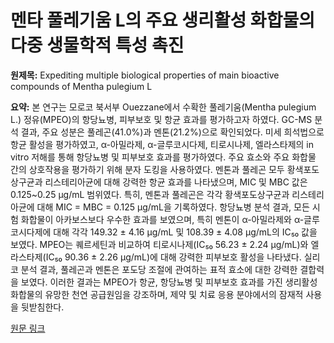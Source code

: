 # 멘타 풀레기움 L의 주요 생리활성 화합물의 다중 생물학적 특성 촉진

**원제목:** Expediting multiple biological properties of main bioactive compounds of Mentha pulegium L

**요약:** 본 연구는 모로코 북서부 Ouezzane에서 수확한 풀레기움(Mentha pulegium L.) 정유(MPEO)의 항당뇨병, 피부보호 및 항균 효과를 평가하고자 하였다. GC-MS 분석 결과, 주요 성분은 풀레곤(41.0%)과 멘톤(21.2%)으로 확인되었다. 미세 희석법으로 항균 활성을 평가하였고, α-아밀라제, α-글루코시다제, 티로시나제, 엘라스타제의 in vitro 저해를 통해 항당뇨병 및 피부보호 효과를 평가하였다.  주요 효소와 주요 화합물 간의 상호작용을 평가하기 위해 분자 도킹을 사용하였다. 멘톤과 풀레곤 모두 황색포도상구균과 리스테리아균에 대해 강력한 항균 효과를 나타냈으며, MIC 및 MBC 값은 0.125~0.25 µg/mL 범위였다. 특히, 멘톤과 풀레곤은 각각 황색포도상구균과 리스테리아균에 대해 MIC = MBC = 0.125 µg/mL을 기록하였다. 항당뇨병 분석 결과, 모든 시험 화합물이 아카보스보다 우수한 효과를 보였으며, 특히 멘톤이 α-아밀라제와 α-글루코시다제에 대해 각각 149.32 ± 4.16 μg/mL 및 108.39 ± 4.08 μg/mL의 IC₅₀ 값을 보였다. MPEO는 퀘르세틴과 비교하여 티로시나제(IC₅₀ 56.23 ± 2.24 μg/mL)와 엘라스타제(IC₅₀ 90.36 ± 2.26 μg/mL)에 대해 강력한 피부보호 활성을 나타냈다.  실리코 분석 결과, 풀레곤과 멘톤은 포도당 조절에 관여하는 표적 효소에 대한 강력한 결합력을 보였다. 이러한 결과는 MPEO가 항균, 항당뇨병 및 피부보호 효과를 가진 생리활성 화합물의 유망한 천연 공급원임을 강조하며, 제약 및 치료 응용 분야에서의 잠재적 사용을 뒷받침한다.

[원문 링크](https://link.springer.com/article/10.1186/s13568-025-01911-8)
